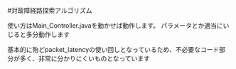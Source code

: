 #対故障経路探索アルゴリズム

使い方はMain_Controller.javaを動かせば動作します。
パラメータとか適当にいじると多分動作します

基本的に殆どpacket_latencyの使い回しとなっているため、不必要なコード部分が多く、非常に分かりにくいものとなっています
